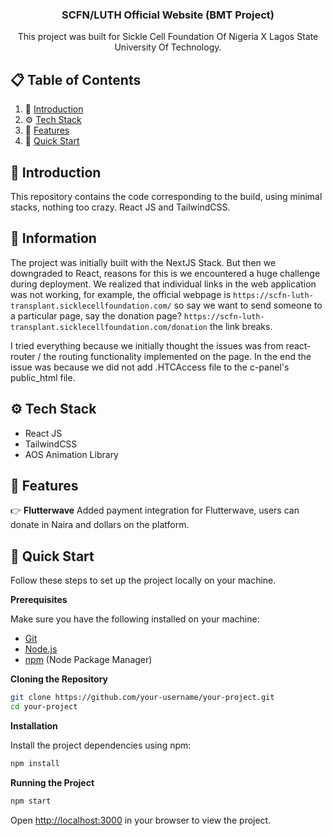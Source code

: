 <div align="center">

  <h3 align="center">SCFN/LUTH Official Website (BMT Project)</h3>

   <div align="center">
     This project was built for Sickle Cell Foundation Of Nigeria X Lagos State University Of Technology.
    </div>
</div>

## 📋 <a name="table">Table of Contents</a>

1. 🤖 [Introduction](#introduction)
2. ⚙️ [Tech Stack](#tech-stack)
3. 🔋 [Features](#features)
4. 🤸 [Quick Start](#quick-start)

## 🚨 Introduction

This repository contains the code corresponding to the build, using minimal stacks, nothing too crazy. React JS and TailwindCSS.

## <a name="introduction">🤖 Information</a>

The project was initially built with the NextJS Stack. But then we downgraded to React, reasons for this is we encountered a huge challenge during deployment. We realized that individual links in the web application was not working, for example, the official webpage is `https://scfn-luth-transplant.sicklecellfoundation.com/` so say we want to send someone to a particular page, say the donation page? `https://scfn-luth-transplant.sicklecellfoundation.com/donation` the link breaks.

I tried everything because we initially thought the issues was from react-router / the routing functionality implemented on the page. In the end the issue was because we did not add .HTCAccess file to the c-panel's public_html file.


## <a name="tech-stack">⚙️ Tech Stack</a>

- React JS
- TailwindCSS
- AOS Animation Library

## <a name="features">🔋 Features</a>

👉 **Flutterwave** Added payment integration for Flutterwave, users can donate in Naira and dollars on the platform.

## <a name="quick-start">🤸 Quick Start</a>

Follow these steps to set up the project locally on your machine.

**Prerequisites**

Make sure you have the following installed on your machine:

- [Git](https://git-scm.com/)
- [Node.js](https://nodejs.org/en)
- [npm](https://www.npmjs.com/) (Node Package Manager)

**Cloning the Repository**

```bash
git clone https://github.com/your-username/your-project.git
cd your-project
```

**Installation**

Install the project dependencies using npm:

```bash
npm install
```

**Running the Project**

```bash
npm start
```

Open [http://localhost:3000](http://localhost:3000) in your browser to view the project.
#
